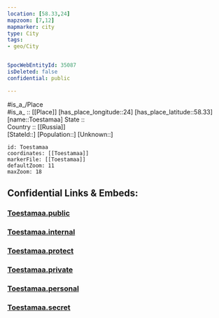 ```yaml
---
location: [58.33,24] 
mapzoom: [7,12] 
mapmarker: city 
type: City
tags:
- geo/City


SpocWebEntityId: 35087
isDeleted: false
confidential: public

---
```

#is_a_/Place  
#is_a_ :: [[Place]] 
[has_place_longitude::24] 
[has_place_latitude::58.33] 
[name::Toestamaa] 
State ::  
Country :: [[Russia]]  
[StateId::] 
[Population::] 
[Unknown::] 


```leaflet
id: Toestamaa
coordinates: [[Toestamaa]] 
markerFile: [[Toestamaa]] 
defaultZoom: 11 
maxZoom: 18
```


## Confidential Links & Embeds: 

### [Toestamaa.public](/_public/\Earth\Continent\Europe\Europe~North\Estonia\Counties~Estonia\Pärnu\CityToestamaa.public.md) 

### [Toestamaa.internal](/_internal/\Earth\Continent\Europe\Europe~North\Estonia\Counties~Estonia\Pärnu\CityToestamaa.internal.md) 

### [Toestamaa.protect](/_protect/\Earth\Continent\Europe\Europe~North\Estonia\Counties~Estonia\Pärnu\CityToestamaa.protect.md) 

### [Toestamaa.private](/_private/\Earth\Continent\Europe\Europe~North\Estonia\Counties~Estonia\Pärnu\CityToestamaa.private.md) 

### [Toestamaa.personal](/_personal/\Earth\Continent\Europe\Europe~North\Estonia\Counties~Estonia\Pärnu\CityToestamaa.personal.md) 

### [Toestamaa.secret](/_secret/\Earth\Continent\Europe\Europe~North\Estonia\Counties~Estonia\Pärnu\CityToestamaa.secret.md)

